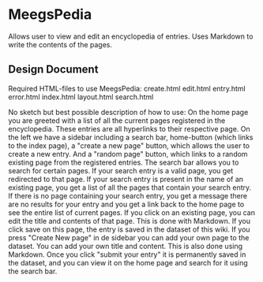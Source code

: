 # MeegsPedia

Allows user to view and edit an encyclopedia of entries. Uses Markdown to write the contents of the pages.


## Design Document

Required HTML-files to use MeegsPedia:
create.html
edit.html
entry.html
error.html
index.html
layout.html
search.html

No sketch but best possible description of how to use:
On the home page you are greeted with a list of all the current pages registered in the encyclopedia. These entries are all hyperlinks to their respective page. On the left we have a sidebar including a search bar, home-button (which links to the index page), a "create a new page" button, which allows the user to create a new entry. And a "random page" button, which links to a random existing page from the registered entries. The search bar allows you to search for certain pages. If your search entry is a valid page, you get redirected to that page. If your search entry is present in the name of an existing page, you get a list of all the pages that contain your search entry. If there is no page containing your search entry, you get a message there are no results for your entry and you get a link back to the home page to see the entire list of current pages. If you click on an existing page, you can edit the title and contents of that page. This is done with Markdown. If you click save on this page, the entry is saved in the dataset of this wiki. If you press "Create New page" in de sidebar you can add your own page to the dataset. You can add your own title and content. This is also done using Markdown. Once you click "submit your entry" it is permanently saved in the dataset, and you can view it on the home page and search for it using the search bar.
